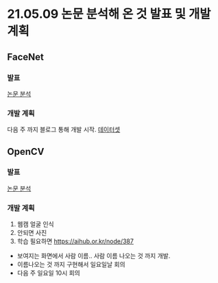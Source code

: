 # 21.05.09 논문 분석해 온 것 발표 및 개발 계획

## FaceNet
### 발표
[논문 분석](https://www.notion.so/FaceNet-83fa932f382f4c15a7f2b921d3a25e6d)

### 개발 계획
다음 주 까지 블로그 통해 개발 시작.
[데이터셋](https://aihub.or.kr/node/387)

## OpenCV

### 발표
[논문 분석]()

### 개발 계획

1. 웹캠 얼굴 인식
2. 안되면 사진
3. 학습 필요하면 https://aihub.or.kr/node/387


- 보여지는 화면에서 사람 이름.. 사람 이름 나오는 것 까지 개발.
- 이름나오는 것 까지 구현해서 일요일날 회의
- 다음 주 일요일 10시 회의